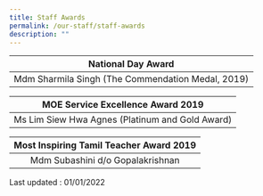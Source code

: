 ```yaml
---
title: Staff Awards
permalink: /our-staff/staff-awards
description: ""
---
```

| National Day Award |
|:---:|
| Mdm Sharmila Singh (The Commendation Medal, 2019) |


| MOE Service Excellence Award 2019 |
|:---:|
| Ms Lim Siew Hwa Agnes (Platinum and Gold Award) |



| Most Inspiring Tamil Teacher Award 2019 |
|:---:|
| Mdm Subashini d/o Gopalakrishnan |


Last updated : 01/01/2022